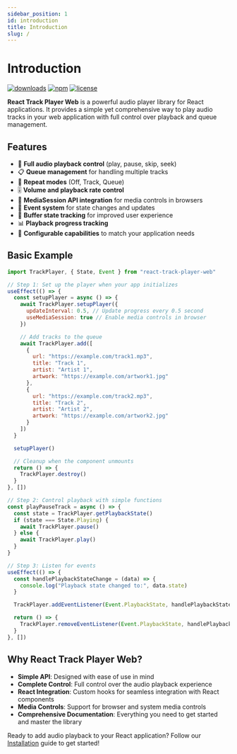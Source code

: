 ```yaml
---
sidebar_position: 1
id: introduction
title: Introduction
slug: /
---
```


# Introduction

[![downloads](https://img.shields.io/npm/dw/react-track-player-web)](https://www.npmjs.com/package/react-track-player-web)
[![npm](https://img.shields.io/npm/v/react-track-player-web)](https://www.npmjs.com/package/react-track-player-web)
[![license](https://img.shields.io/npm/l/react-track-player-web)](https://github.com/ItsLhuis/react-track-player-web/blob/main/LICENSE)

**React Track Player Web** is a powerful audio player library for React applications. It provides a
simple yet comprehensive way to play audio tracks in your web application with full control over
playback and queue management.

## Features

- 🎵 **Full audio playback control** (play, pause, skip, seek)
- 📋 **Queue management** for handling multiple tracks
- 🔁 **Repeat modes** (Off, Track, Queue)
- 🎚️ **Volume and playback rate control**
- 📱 **MediaSession API integration** for media controls in browsers
- 🔄 **Event system** for state changes and updates
- 🌊 **Buffer state tracking** for improved user experience
- 📊 **Playback progress tracking**
- 🔧 **Configurable capabilities** to match your application needs

## Basic Example

```javascript
import TrackPlayer, { State, Event } from "react-track-player-web"

// Step 1: Set up the player when your app initializes
useEffect(() => {
  const setupPlayer = async () => {
    await TrackPlayer.setupPlayer({
      updateInterval: 0.5, // Update progress every 0.5 second
      useMediaSession: true // Enable media controls in browser
    })

    // Add tracks to the queue
    await TrackPlayer.add([
      {
        url: "https://example.com/track1.mp3",
        title: "Track 1",
        artist: "Artist 1",
        artwork: "https://example.com/artwork1.jpg"
      },
      {
        url: "https://example.com/track2.mp3",
        title: "Track 2",
        artist: "Artist 2",
        artwork: "https://example.com/artwork2.jpg"
      }
    ])
  }

  setupPlayer()

  // Cleanup when the component unmounts
  return () => {
    TrackPlayer.destroy()
  }
}, [])

// Step 2: Control playback with simple functions
const playPauseTrack = async () => {
  const state = TrackPlayer.getPlaybackState()
  if (state === State.Playing) {
    await TrackPlayer.pause()
  } else {
    await TrackPlayer.play()
  }
}

// Step 3: Listen for events
useEffect(() => {
  const handlePlaybackStateChange = (data) => {
    console.log("Playback state changed to:", data.state)
  }

  TrackPlayer.addEventListener(Event.PlaybackState, handlePlaybackStateChange)

  return () => {
    TrackPlayer.removeEventListener(Event.PlaybackState, handlePlaybackStateChange)
  }
}, [])
```

## Why React Track Player Web?

- **Simple API**: Designed with ease of use in mind
- **Complete Control**: Full control over the audio playback experience
- **React Integration**: Custom hooks for seamless integration with React components
- **Media Controls**: Support for browser and system media controls
- **Comprehensive Documentation**: Everything you need to get started and master the library

Ready to add audio playback to your React application? Follow our [Installation](/docs/installation) guide
to get started!
